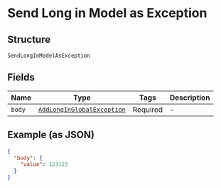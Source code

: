 
# Send Long in Model as Exception

## Structure

`SendLongInModelAsException`

## Fields

| Name | Type | Tags | Description |
|  --- | --- | --- | --- |
| `body` | [`AddLongInGlobalException`](/doc/models/add-long-in-global-exception.md) | Required | - |

## Example (as JSON)

```json
{
  "body": {
    "value": 123123
  }
}
```

